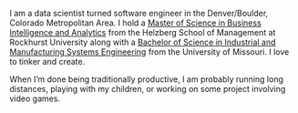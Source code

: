 I am a data scientist turned software engineer in the Denver/Boulder, Colorado Metropolitan Area. I hold a [Master of Science in Business Intelligence and Analytics](https://www.rockhurst.edu/cbt/about-helzberg) from the Helzberg School of Management at Rockhurst University along with a [Bachelor of Science in Industrial and Manufacturing Systems Engineering](https://engineering.missouri.edu/departments/imse/) from the University of Missouri. I love to tinker and create.

When I’m done being traditionally productive, I am probably running long distances, playing with my children, or working on some project involving video games. 